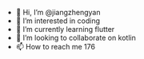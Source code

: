 - 👋 Hi, I’m @jiangzhengyan
- 👀 I’m interested in coding
- 🌱 I’m currently learning flutter
- 💞️ I’m looking to collaborate on kotlin
- 📫 How to reach me 176

<!---
jiangzhengyan/jiangzhengyan is a ✨ special ✨ repository because its `README.md` (this file) appears on your GitHub profile.
You can click the Preview link to take a look at your changes.
--->

